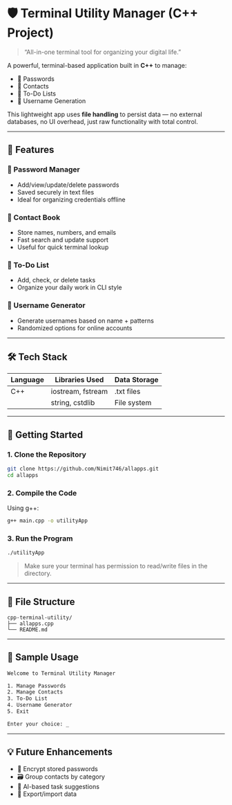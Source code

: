 # 🛡️ Terminal Utility Manager (C++ Project)

> “All-in-one terminal tool for organizing your digital life.”

A powerful, terminal-based application built in **C++** to manage:

- 🔐 Passwords
- 📇 Contacts
- 🧾 To-Do Lists
- 👤 Username Generation

This lightweight app uses **file handling** to persist data — no external databases, no UI overhead, just raw functionality with total control.

---

## 🧠 Features

### 🔐 Password Manager

- Add/view/update/delete passwords
- Saved securely in text files
- Ideal for organizing credentials offline

### 📇 Contact Book

- Store names, numbers, and emails
- Fast search and update support
- Useful for quick terminal lookup

### 🧾 To-Do List

- Add, check, or delete tasks
- Organize your daily work in CLI style

### 👤 Username Generator

- Generate usernames based on name + patterns
- Randomized options for online accounts

---

## 🛠️ Tech Stack

| Language | Libraries Used    | Data Storage |
| -------- | ----------------- | ------------ |
| C++      | iostream, fstream | .txt files   |
|          | string, cstdlib   | File system  |

---

## 🚀 Getting Started

### 1. Clone the Repository

```bash
git clone https://github.com/Nimit746/allapps.git
cd allapps
```

### 2. Compile the Code

Using g++:

```bash
g++ main.cpp -o utilityApp
```

### 3. Run the Program

```bash
./utilityApp
```

> Make sure your terminal has permission to read/write files in the directory.

---

## 📂 File Structure

```
cpp-terminal-utility/
├── allapps.cpp
└── README.md
```

---

## 🧪 Sample Usage

```bash
Welcome to Terminal Utility Manager

1. Manage Passwords
2. Manage Contacts
3. To-Do List
4. Username Generator
5. Exit

Enter your choice: _
```

---

## 💡 Future Enhancements

- 🔐 Encrypt stored passwords
- 🗃️ Group contacts by category
- 🧠 AI-based task suggestions
- 💾 Export/import data
